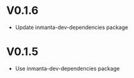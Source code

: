 # V0.1.6
- Update inmanta-dev-dependencies package

# V0.1.5
- Use inmanta-dev-dependencies package

